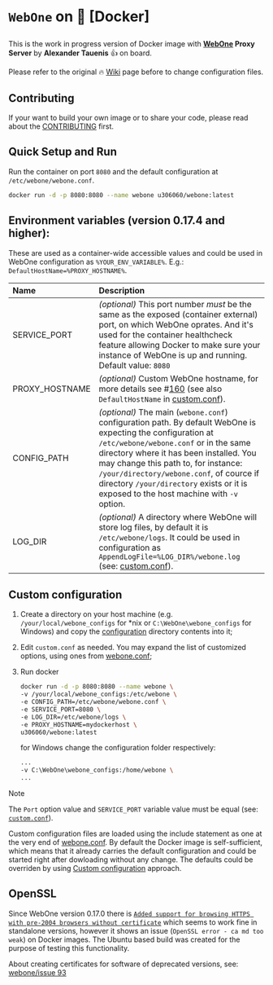 <h1>

`WebOne` on :whale: [Docker]

</h1>

This is the work in progress version of Docker image with **[WebOne](https://github.com/atauenis/webone) Proxy Server** by **Alexander Tauenis** 👍 on board.

Please refer to the original 🔥 [Wiki](https://github.com/atauenis/webone/wiki) page before to change configuration files.

## Contributing<a id="contributing"></a>
If your want to build your own image or to share your code, please read about the [CONTRIBUTING](CONTRIBUTING.md) first.

## Quick Setup and Run<a id="quick-setup-and-run"></a>
Run the container on port `8080` and the default configuration at `/etc/webone/webone.conf`.

```bash
docker run -d -p 8080:8080 --name webone u306060/webone:latest
```

## Environment variables (version 0.17.4 and higher):<a id="environment-variables"></a>
These are used as a container-wide accessible values and could be used in WebOne configuration as `%YOUR_ENV_VARIABLE%`. E.g.: `DefaultHostName=%PROXY_HOSTNAME%`.

| Name | Description |
|:---|:----|
| SERVICE_PORT | _(optional)_ This port number *must* be the same as the exposed (container external) port, on which WebOne oprates. And it's used for the container healthcheck feature allowing Docker to make sure your instance of WebOne is up and running. Default value: `8080` |
| PROXY_HOSTNAME | _(optional)_ Custom WebOne hostname, for more details see #[160](https://github.com/atauenis/webone/issues/160) (see also `DefaultHostName` in [custom.conf](/configuration/custom.conf)). |
| CONFIG_PATH | _(optional)_ The main (`webone.conf`) configuration path. By default WebOne is expecting the configuration at `/etc/webone/webone.conf` or in the same directory where it has been installed. You may change this path to, for instance: `/your/directory/webone.conf`, of cource if directory `/your/directory` exists or it is exposed to the host machine with `-v` option. |
| LOG_DIR | _(optional)_ A directory where WebOne will store log files, by default it is `/etc/webone/logs`. It could be used in configuration as `AppendLogFile=%LOG_DIR%/webone.log` (see: [custom.conf](/configuration/custom.conf)).  |

## Custom configuration<a id="custom-configuration"></a>
1. Create a directory on your host machine (e.g. `/your/local/webone_configs` for *nix or `C:\WebOne\webone_configs` for Windows) and copy the [configuration](./configuration) directory contents into it;
2. Edit `custom.conf` as needed. You may expand the list of customized options, using ones from [webone.conf](./configuration/webone.conf);
3. Run docker

    ```bash
    docker run -d -p 8080:8080 --name webone \
    -v /your/local/webone_configs:/etc/webone \
    -e CONFIG_PATH=/etc/webone/webone.conf \
    -e SERVICE_PORT=8080 \
    -e LOG_DIR=/etc/webone/logs \
    -e PROXY_HOSTNAME=mydockerhost \
    u306060/webone:latest
    ```

    for Windows change the configuration folder respectively:

    ```bash
    ...
    -v C:\WebOne\webone_configs:/home/webone \
    ...
    ```

>[!NOTE]
>The `Port` option value and `SERVICE_PORT` variable value must be equal (see: [`custom.conf`](./configuration/custom.conf)).

Custom configuration files are loaded using the include statement as one at the very end of [webone.conf](./configuration/webone.conf). By default the Docker image is self-sufficient, which means that it already carries the default configuration and could be started right after dowloading without any change.
The defaults could be overriden by using [Custom configuration](#custom-configuration) approach.

## OpenSSL<a id="openssl"></a>

Since WebOne version 0.17.0 there is [`Added support for browsing HTTPS with pre-2004 browsers without certificate`](https://github.com/atauenis/webone/releases/tag/v0.17.0) which seems to work fine in standalone versions, however it shows an issue (`OpenSSL error - ca md too weak`) on Docker images. The Ubuntu based build was created for the purpose of testing this functionality.

About creating certificates for software of deprecated versions, see: [webone/issue 93](https://github.com/atauenis/webone/issues/93)

